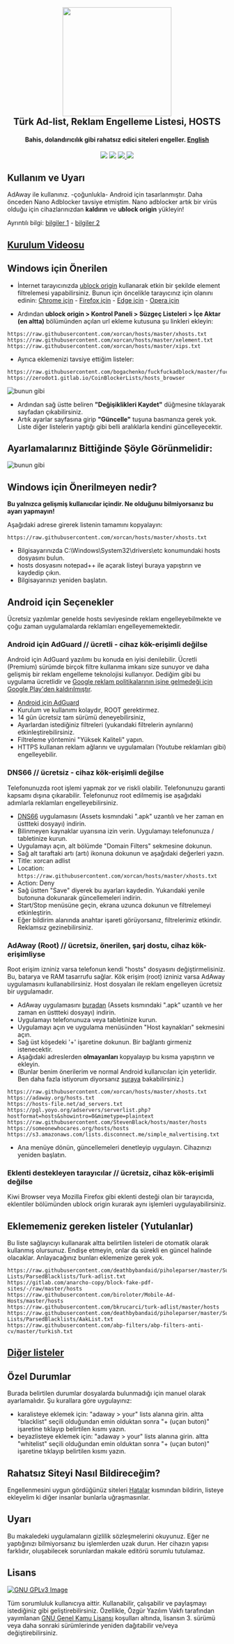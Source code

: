 <h2 align="center"><a href="https://www.google.com/search?&q=t%C3%BCrk+adlist+xorcan" alt="Rahatsız Siteler Türk Adlist"><img src="./ivirzivir/xorcan.hosts.logo.jpg" width="250"></a></br>
<b>Türk Ad-list, Reklam Engelleme Listesi, HOSTS</b></h2><h4 align="center">Bahis, dolandırıcılık gibi rahatsız edici siteleri engeller. <a href="https://github.com/xorcan/hosts/blob/master/README-EN.md">English</a></h4>

<p align="center"><a href="https://www.gnu.org/licenses/gpl-3.0" alt="License: GPLv3"><img src="https://img.shields.io/github/license/xorcan/hosts.svg"></a> <a href="https://www.google.com/search?&q=t%C3%BCrk+adlist+xorcan" alt="Türkçe Ad-listler"><img src="https://img.shields.io/badge/t%C3%BCrk%C3%A7e-reklam%20listesi-f44b42.svg"></a>  <a href="https://github.com/xorcan/hosts/issues" alt="Hatalar"><img src="https://img.shields.io/github/issues/xorcan/hosts.svg"> <a href="https://github.com/xorcan/hosts" alt="Görüntülenme Sayısı"><img src="https://visitor-badge.laobi.icu/badge?page_id=xorcan.hosts"></a>

## Kullanım ve Uyarı

AdAway ile kullanınız. -çoğunlukla- Android için tasarlanmıştır. Daha önceden Nano Adblocker tavsiye etmiştim. Nano adblocker artık bir virüs olduğu için cihazlarınızdan **kaldırın** ve **ublock origin** yükleyin!

Ayrıntılı bilgi: [bilgiler 1](https://eksisozluk.com/nano-defender--5646917?a=nice) - [bilgiler 2](https://eksisozluk.com/nano-adblocker--5649314?a=nice)

## [Kurulum Videosu](https://www.youtube.com/watch?v=y_ZpbJGR_vw)

## Windows için Önerilen

- İnternet tarayıcınızda [ublock origin](https://github.com/gorhill/uBlock) kullanarak etkin bir şekilde element filtrelemesi yapabilirsiniz. Bunun için öncelikle tarayıcınız için olanını edinin: [Chrome için](https://chrome.google.com/webstore/detail/ublock-origin/cjpalhdlnbpafiamejdnhcphjbkeiagm?hl=tr) - 
[Firefox için](https://addons.mozilla.org/tr/firefox/addon/ublock-origin/) - [Edge için](https://microsoftedge.microsoft.com/addons/detail/ublock-origin/odfafepnkmbhccpbejgmiehpchacaeak) - [Opera için](https://microsoftedge.microsoft.com/addons/detail/ublock-origin/odfafepnkmbhccpbejgmiehpchacaeak)

- Ardından **ublock origin > Kontrol Paneli > Süzgeç Listeleri > İçe Aktar (en altta)** bölümünden açılan url ekleme kutusuna şu linkleri ekleyin:

```
https://raw.githubusercontent.com/xorcan/hosts/master/xhosts.txt
https://raw.githubusercontent.com/xorcan/hosts/master/xelement.txt
https://raw.githubusercontent.com/xorcan/hosts/master/xips.txt
```

- Ayrıca eklemenizi tavsiye ettiğim listeler:

```
https://raw.githubusercontent.com/bogachenko/fuckfuckadblock/master/fuckfuckadblock.txt
https://zerodot1.gitlab.io/CoinBlockerLists/hosts_browser
```

![bunun gibi](./ivirzivir/bilgi1.png)

- Ardından sağ üstte beliren **"Değişiklikleri Kaydet"** düğmesine tıklayarak sayfadan çıkabilirsiniz. 
- Artık ayarlar sayfasına girip **"Güncelle"** tuşuna basmanıza gerek yok. Liste diğer listelerin yaptığı gibi belli aralıklarla kendini güncelleyecektir. 

## Ayarlamalarınız Bittiğinde Şöyle Görünmelidir:

![bunun gibi](./ivirzivir/bilgi2.png)

## Windows için Önerilmeyen nedir?

**Bu yalnızca gelişmiş kullanıcılar içindir. Ne olduğunu bilmiyorsanız bu ayarı yapmayın!**

Aşağıdaki adrese girerek listenin tamamını kopyalayın:

```https://raw.githubusercontent.com/xorcan/hosts/master/xhosts.txt```

- Bilgisayarınızda C:\Windows\System32\drivers\etc konumundaki hosts dosyasını bulun.
- hosts dosyasını notepad++ ile açarak listeyi buraya yapıştırın ve kaydedip çıkın.
- Bilgisayarınızı yeniden başlatın.

## Android için Seçenekler

Ücretsiz yazılımlar genelde hosts seviyesinde reklam engelleyebilmekte ve çoğu zaman uygulamalarda reklamları engelleyememektedir. 

### Android için AdGuard // ücretli - cihaz kök-erişimli değilse
Android için AdGuard yazılımı bu konuda en iyisi denilebilir. Ücretli (Premium) sürümde birçok filtre kullanma imkanı size sunuyor ve daha gelişmiş bir reklam engelleme teknolojisi kullanıyor. Dediğim gibi bu uygulama ücretlidir ve [Google reklam politikalarının işine gelmedeği için Google Play'den kaldırılmıştır](https://blog.adguard.com/en/google-removes-adguard-android-app-google-play/).
- [Android için AdGuard](https://adguard.com/tr/adguard-android/overview.html)
- Kurulum ve kullanımı kolaydır, ROOT gerektirmez.
- 14 gün ücretsiz tam sürümü deneyebilirsiniz,
- Ayarlardan istediğiniz filtreleri (yukarıdaki filtrelerin aynılarını) etkinleştirebilirsiniz.
- Filtreleme yöntemini "Yüksek Kaliteli" yapın.
- HTTPS kullanan reklam ağlarını ve uygulamaları (Youtube reklamları gibi) engelleyebilir.

### DNS66 // ücretsiz - cihaz kök-erişimli değilse

Telefonunuzda root işlemi yapmak zor ve riskli olabilir. Telefonunuzu garanti kapsamı dışına çıkarabilir. Telefonunuz root edilmemiş ise aşağıdaki adımlarla reklamları engelleyebilirsiniz.

- [DNS66](https://github.com/julian-klode/dns66/releases) uygulamasını (Assets kısmındaki ".apk" uzantılı ve her zaman en üsttteki dosyayı) indirin.
- Bilinmeyen kaynaklar uyarısına izin verin. Uygulamayı telefonunuza / tabletinize kurun.
- Uygulamayı açın, alt bölümde "Domain Filters" sekmesine dokunun.
- Sağ alt taraftaki artı (artı) ikonuna dokunun ve aşağıdaki değerleri yazın.
- Title: xorcan adlist
- Location: ```https://raw.githubusercontent.com/xorcan/hosts/master/xhosts.txt```
- Action: Deny
- Sağ üstten "Save" diyerek bu ayarları kaydedin. Yukarıdaki yenile butonuna dokunarak güncellemeleri indirin.
- Start/Stop menüsüne geçin, ekrana uzunca dokunun ve filtrelemeyi etkinleştirin.
- Eğer bildirim alanında anahtar işareti görüyorsanız, filtrelerimiz etkindir. Reklamsız gezinebilirsiniz.

### AdAway (Root) // ücretsiz, önerilen, şarj dostu, cihaz kök-erişimliyse

Root erişim izniniz varsa telefonun kendi "hosts" dosyasını değiştirmelisiniz. Bu, batarya ve RAM tasarrufu sağlar.
Kök erişim (root) izniniz varsa AdAway uygulamasını kullanabilirsiniz. Host dosyaları ile reklam engelleyen ücretsiz bir uygulamadır.

- AdAway uygulamasını [buradan](https://github.com/AdAway/AdAway/releases) (Assets kısmındaki ".apk" uzantılı ve her zaman en üsttteki dosyayı) indirin.
- Uygulamayı telefonunuza veya tabletinize kurun.
- Uygulamayı açın ve uygulama menüsünden "Host kaynakları" sekmesini açın.
- Sağ üst köşedeki '+' işaretine dokunun. Bir bağlantı girmeniz istenecektir.
- Aşağıdaki adreslerden **olmayanları** kopyalayıp bu kısma yapıştırın ve ekleyin.
- (Bunlar benim önerilerim ve normal Android kullanıcıları için yeterlidir. Ben daha fazla istiyorum diyorsanız [şuraya](https://github.com/xorcan/hosts/blob/master/OTHERS.md) bakabilirsiniz.)

```
https://raw.githubusercontent.com/xorcan/hosts/master/xhosts.txt
https://adaway.org/hosts.txt
https://hosts-file.net/ad_servers.txt
https://pgl.yoyo.org/adservers/serverlist.php?hostformat=hosts&showintro=0&mimetype=plaintext
https://raw.githubusercontent.com/StevenBlack/hosts/master/hosts
https://someonewhocares.org/hosts/hosts
https://s3.amazonaws.com/lists.disconnect.me/simple_malvertising.txt
```

- Ana menüye dönün, güncellemeleri denetleyip uygulayın. Cihazınızı yeniden başlatın.

### Eklenti destekleyen tarayıcılar // ücretsiz, cihaz kök-erişimli değilse

Kiwi Browser veya Mozilla Firefox gibi eklenti desteği olan bir tarayıcıda, eklentiler bölümünden ublock origin kurarak aynı işlemleri uygulayabilirsiniz.

## Eklememeniz gereken listeler (Yutulanlar)

Bu liste sağlayıcıyı kullanarak altta belirtilen listeleri de otomatik olarak kullanmış olursunuz. Endişe etmeyin, onlar da sürekli en güncel halinde olacaklar. Anlayacağınız bunları eklemenize gerek yok.

```
https://raw.githubusercontent.com/deathbybandaid/piholeparser/master/Subscribable-Lists/ParsedBlacklists/Turk-adlist.txt
https://gitlab.com/anarcho-copy/block-fake-pdf-sites/-/raw/master/hosts
https://raw.githubusercontent.com/biroloter/Mobile-Ad-Hosts/master/hosts
https://raw.githubusercontent.com/bkrucarci/turk-adlist/master/hosts
https://raw.githubusercontent.com/deathbybandaid/piholeparser/master/Subscribable-Lists/ParsedBlacklists/AakList.txt
https://raw.githubusercontent.com/abp-filters/abp-filters-anti-cv/master/turkish.txt
```

## [Diğer listeler](https://github.com/xorcan/hosts/blob/master/OTHERS.md)

## Özel Durumlar

Burada belirtilen durumlar dosyalarda bulunmadığı için manuel olarak ayarlamalıdır. Şu kurallara göre uygulayınız:

- karalisteye eklemek için: "adaway > your" lists alanına girin. altta "blacklist" seçili olduğundan emin olduktan sonra "+ (uçan buton)" işaretine tıklayıp belirtilen kısmı yazın.
- beyazlisteye eklemek için: "adaway > your" lists alanına girin. altta "whitelist" seçili olduğundan emin olduktan sonra "+ (uçan buton)" işaretine tıklayıp belirtilen kısmı yazın.

## Rahatsız Siteyi Nasıl Bildireceğim?

Engellenmesini uygun gördüğünüz siteleri [Hatalar](https://github.com/xorcan/hosts/issues) kısmından bildirin, listeye ekleyelim ki diğer insanlar bunlarla uğraşmasınlar. 

## Uyarı

Bu makaledeki uygulamaların gizlilik sözleşmelerini okuyunuz. Eğer ne yaptığınızı bilmiyorsanız bu işlemlerden uzak durun. Her cihazın yapısı farklıdır, oluşabilecek sorunlardan makale editörü sorumlu tutulamaz.

## Lisans

[![GNU GPLv3 Image](https://www.gnu.org/graphics/gplv3-127x51.png)](http://www.gnu.org/licenses/gpl-3.0.en.html)  

Tüm sorumluluk kullanıcıya aittir. Kullanabilir, çalışabilir ve paylaşmayı istediğiniz gibi geliştirebilirsiniz. Özellikle, Özgür Yazılım Vakfı tarafından yayımlanan [GNU Genel Kamu Lisansı](https://www.gnu.org/licenses/gpl.html) koşulları altında, lisansın 3. sürümü veya daha sonraki sürümlerinde yeniden dağıtabilir ve/veya değiştirebilirsiniz.

